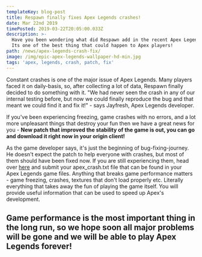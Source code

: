 ```yaml
---
templateKey: blog-post
title: Respawn finally fixes Apex Legends crashes!
date: Mar 22nd 2019
timePosted: 2019-03-22T20:05:00.033Z
description: >-
  Have you been wondering what did Respawn add in the recent Apex Legends patch?
  Its one of the best thing that could happen to Apex players!
path: /news/apex-legends-crash-fix/
image: /img/epic-apex-legends-wallpaper-hd-min.jpg
tags: 'apex, legends, crash, patch, fix'
---
```

Constant crashes is one of the major issue of Apex Legends. Many players faced it on daily-basis, so, after collecting a lot of data, Respawn finally decided to do something with it. "We had never seen the crash in any of our internal testing before, but now we could finally reproduce the bug and that meant we could find it and fix it!" - says Jayfresh, Apex Legends developer.

If you've been experiencing freezing, game crashes with no errors, and a lot more unpleasant things that destroy your fun then we have a great news for you - **New patch that improved the stability of the game is out, you can go and download it right now in your origin client!**

As the game developer says, it's just the beginning of bug-fixing-journey. He doesn't expect the patch to help everyone with crashes, but most of them should have been fixed now. If you are still experiencing them, head over <a href='https://answers.ea.com/t5/Technical-Issues/Crash-after-update-Season-1/td-p/7704502'>here</a> and submit your apex_crash.txt file that can be found in your Apex Legends game files. Anything that breaks game performance matters - game freezing, crashes, textures that don't load properly etc. Literally everything that takes away the fun of playing the game itself. You will provide useful information that can be used to speed up Apex's development.

## Game performance is the most important thing in the long run, so we hope soon all major problems will be gone and we will be able to play Apex Legends forever!

